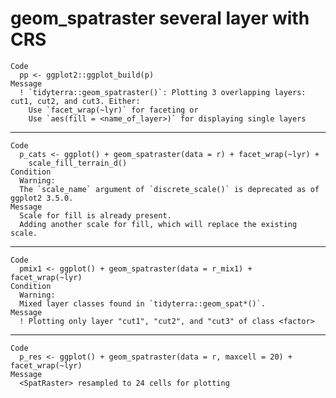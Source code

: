 # geom_spatraster several layer with CRS

    Code
      pp <- ggplot2::ggplot_build(p)
    Message
      ! `tidyterra::geom_spatraster()`: Plotting 3 overlapping layers: cut1, cut2, and cut3. Either:
        Use `facet_wrap(~lyr)` for faceting or
        Use `aes(fill = <name_of_layer>)` for displaying single layers

---

    Code
      p_cats <- ggplot() + geom_spatraster(data = r) + facet_wrap(~lyr) +
        scale_fill_terrain_d()
    Condition
      Warning:
      The `scale_name` argument of `discrete_scale()` is deprecated as of ggplot2 3.5.0.
    Message
      Scale for fill is already present.
      Adding another scale for fill, which will replace the existing scale.

---

    Code
      pmix1 <- ggplot() + geom_spatraster(data = r_mix1) + facet_wrap(~lyr)
    Condition
      Warning:
      Mixed layer classes found in `tidyterra::geom_spat*()`.
    Message
      ! Plotting only layer "cut1", "cut2", and "cut3" of class <factor>

---

    Code
      p_res <- ggplot() + geom_spatraster(data = r, maxcell = 20) + facet_wrap(~lyr)
    Message
      <SpatRaster> resampled to 24 cells for plotting

